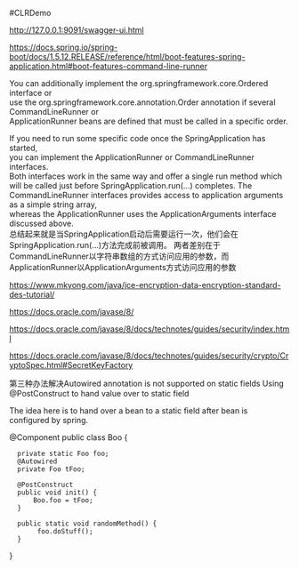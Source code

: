 #CLRDemo

http://127.0.0.1:9091/swagger-ui.html


https://docs.spring.io/spring-boot/docs/1.5.12.RELEASE/reference/html/boot-features-spring-application.html#boot-features-command-line-runner

  You can additionally implement the org.springframework.core.Ordered interface or  
  use the org.springframework.core.annotation.Order annotation if several CommandLineRunner or  
  ApplicationRunner beans are defined that must be called in a specific order.
  
  If you need to run some specific code once the SpringApplication has started,  
   you can implement the ApplicationRunner or CommandLineRunner interfaces.   
   Both interfaces work in the same way and offer a single run method which will be called just before SpringApplication.run(…​) completes.
  The CommandLineRunner interfaces provides access to application arguments as a simple string array,   
  whereas the ApplicationRunner uses the ApplicationArguments interface discussed above.  
  总结起来就是当SpringApplication启动后需要运行一次，他们会在SpringApplication.run(…​)方法完成前被调用。
  两者差别在于CommandLineRunner以字符串数组的方式访问应用的参数，而ApplicationRunner以ApplicationArguments方式访问应用的参数
  
  
  https://www.mkyong.com/java/jce-encryption-data-encryption-standard-des-tutorial/  
  
  https://docs.oracle.com/javase/8/
  
  https://docs.oracle.com/javase/8/docs/technotes/guides/security/index.html  
  
  https://docs.oracle.com/javase/8/docs/technotes/guides/security/crypto/CryptoSpec.html#SecretKeyFactory  
  
  第三种办法解决Autowired annotation is not supported on static fields
  Using @PostConstruct to hand value over to static field
  
  The idea here is to hand over a bean to a static field after bean is configured by spring.
  
  @Component
  public class Boo {
  
      private static Foo foo;
      @Autowired
      private Foo tFoo;
  
      @PostConstruct
      public void init() {
          Boo.foo = tFoo;
      }
  
      public static void randomMethod() {
           foo.doStuff();
      }
  }
